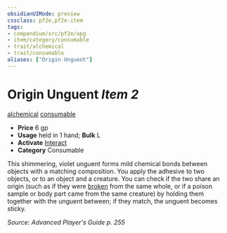 ```yaml
---
obsidianUIMode: preview
cssclass: pf2e,pf2e-item
tags:
- compendium/src/pf2e/apg
- item/category/consumable
- trait/alchemical
- trait/consumable
aliases: ["Origin Unguent"]
---
```

# Origin Unguent *Item 2*  
[alchemical](../../../Rules/traits/alchemical.md)  [consumable](../../../Rules/traits/consumable.md)  

- **Price** 6 gp
- **Usage** held in 1 hand; **Bulk** L
- **Activate** [Interact](../../../Rules/actions/interact.md)
- **Category** Consumable

This shimmering, violet unguent forms mild chemical bonds between objects with a matching composition. You apply the adhesive to two objects, or to an object and a creature. You can check if the two share an origin (such as if they were [broken](../../../Rules/conditions.md#Broken) from the same whole, or if a poison sample or body part came from the same creature) by holding them together with the unguent between; if they match, the unguent becomes sticky.

*Source: Advanced Player's Guide p. 255*